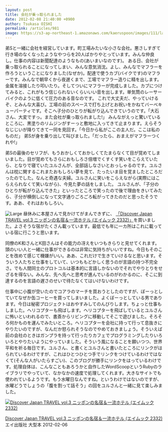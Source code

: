 ```yaml
---
layout: post
title: 会社が乗っ取られました
date: 2012-02-08 21:40:00 +0900
author: Tsukasa OISHI
permalink: /articles/981
image: https://s3-ap-northeast-1.amazonaws.com/kaeruspoon/images/111/large.JPG?1328704754
---
```


弟Sと一緒に会社を経営しています。町工場みたいな小さな会社。悪さしすぎて行き場のなくなったようなやつらを20人ばかりやとっています。みんな仲良し。仕事の内容は新聞配達のようなもの(あいまいなのです)。
ある日、会社が乗っ取られることになってしまい、みんな意気消沈。よし、みんなでマフラーを作ろうということになりました(なぜか)。配達で使うカブ(バイクです)のマフラーです。みんなで朝早くから夜遅くまで、工場でマフラー造りに精を出します。金属を溶接したり叩いたり。そしてついにマフラーが完成しました。カブにつけてみると、これがもう信じられないくらいいい音を出します。単気筒のレーサーバイクのように低くて圧力のある音なのです。
これで大丈夫だ、やっていけるぞ、とみんな大喜び。工場の前のスペースで打ち上げとお祝いをかねてバーベキューパーティです。そこへ子分のひとりが転がり込んできていうのです。「大石さん、大変ですっ。また会社が乗っ取られました!」
みんながえっと驚いているところに、黒塗りのリムジンがすーっと敷地に入ってきて止まります。えらそうなじじいが降りてきて一同を見回す。「今日から私がここの主人だ。ここは私のものだ」
弟Sが身を乗り出して叫びました。「だったら、おまえがマフラーつくれや!」

弟Sの最後のセリフが、もうおかしくておかしくてたまらなくて目が覚めてしまいました。目が覚めてもさらにおもしろさ倍増でくすくす笑いをこらえていたら、となりで寝ていたユルさんが、全部話しなさいとおっしゃるのです。ユルさんは枕に関するこれまたおもしろい夢を見て、たったいま目を覚ましたところだったのでした。なんと奇遇な夫婦。ユルさんに笑いをこらえながら(実際にはこらえられなくて笑いながら)、今見た夢の話をしました。
ユルさんが、「子分のひとりが転がり込んできた」といったところで笑ったので後で理由をきいてみたら、子分が横倒しになって文字通りごろごろ転がってきたのだと思ったそうです。ああ、それはおもしろい。

![Large](https://s3-ap-northeast-1.amazonaws.com/kaeruspoon/images/111/large.JPG?1328704754)
昼休みに本屋さんで見かけてがまんできずに、 [「Discover Japan TRAVEL vol.3 ニッポンの名宿＆一流ホテル (エイムック 2332)」](http://www.amazon.co.jp/Discover-Japan-TRAVEL-vol-3-%E3%83%8B%E3%83%83%E3%83%9D%E3%83%B3%E3%81%AE%E5%90%8D%E5%AE%BF%EF%BC%86%E4%B8%80%E6%B5%81%E3%83%9B%E3%83%86%E3%83%AB/dp/4777922499%3FSubscriptionId%3DAKIAIKJECTBTL3JTYTKA%26tag%3Dkaeruspoon-22%26linkCode%3Dxm2%26camp%3D2025%26creative%3D165953%26creativeASIN%3D4777922499)を買いました。よさそうな宿がたくさん載っています。最低でも年に一カ所はこれに載っている宿に行こうと思います。

同僚のK和さんとK田さんはその能力の冴えをいつもきらりと見せてくれます。頭のいい人と一緒に仕事ができるのは非常に気持ちがいいですね。今日もそのことを改めて感じて機嫌がいい。ああ、これだけで生きていけるなと思います。そういう人たちと仕事をしていて、いつももどかしく思うのが言語の持つ不完全さ。でも人間同士のプロトコルは基本的に言語しかないのでそれでやりとりをせざるを得ない。みんな、先へ先へと思考が進んでいるのがわかるのに、そこに到達するのを言語の遅さのせいで待たなくてはいけないわけです。

仕事中に小腹が空いたのでコアラのマーチを買おうとしたのですが、ぼーっとしていてなぜか缶コーヒーを買ってしまいました。よくぼーっとしている男であります。今日は秘密プロジェクトはおやすみしてのんびりします。ちょっと仕事もしました。ヘリコプターも飛ばします。ヘリコプターを飛ばしているとユルさんに怖いといわれるので、書斎からリビングに移動してそこで遊びました。そろそろ何かものを運んでみたいところ。ヘリコプターを会社に持って行って息抜きにやりたいのですが、なんだか怒られそうなのでやめておきましょう。そういえば前の会社のときはガンプラを持って行ったりカフェでプログラミングしたりいろいろとやりたいようにやっていました。そういう風になることを願いつつ、世界平和を祈る毎日です。ユルさん、と書くとユルさんと書いたところにリンクがはられているわけですが、これはひとつひとつ手でリンクをつけているわけではなくて(そんな人がいたらすごい)、このブログが勝手にリンクをはっているわけです。処理自体は、こんなこともあろうかと自作したWordScoopというRubyのライブラリでやっていて、なかなかの速度で処理してくれます。大きなサイトでも使われているようです。もう水曜日なんですね。というわけではないのですが、水曜どうでしょうの「腹を割って話そう」の回をユルさんと一緒に見て楽しみました。

 [![Discover Japan TRAVEL vol.3 ニッポンの名宿＆一流ホテル (エイムック 2332)](https://images-na.ssl-images-amazon.com/images/I/51vmo%2Bv8rOL._SL160_.jpg "Discover Japan TRAVEL vol.3 ニッポンの名宿＆一流ホテル (エイムック 2332)")](http://www.amazon.co.jp/Discover-Japan-TRAVEL-vol-3-%E3%83%8B%E3%83%83%E3%83%9D%E3%83%B3%E3%81%AE%E5%90%8D%E5%AE%BF%EF%BC%86%E4%B8%80%E6%B5%81%E3%83%9B%E3%83%86%E3%83%AB/dp/4777922499%3FSubscriptionId%3DAKIAIKJECTBTL3JTYTKA%26tag%3Dkaeruspoon-22%26linkCode%3Dxm2%26camp%3D2025%26creative%3D165953%26creativeASIN%3D4777922499)

 [Discover Japan TRAVEL vol.3 ニッポンの名宿＆一流ホテル (エイムック 2332)](http://www.amazon.co.jp/Discover-Japan-TRAVEL-vol-3-%E3%83%8B%E3%83%83%E3%83%9D%E3%83%B3%E3%81%AE%E5%90%8D%E5%AE%BF%EF%BC%86%E4%B8%80%E6%B5%81%E3%83%9B%E3%83%86%E3%83%AB/dp/4777922499%3FSubscriptionId%3DAKIAIKJECTBTL3JTYTKA%26tag%3Dkaeruspoon-22%26linkCode%3Dxm2%26camp%3D2025%26creative%3D165953%26creativeASIN%3D4777922499)
エイ出版社
大型本
2012-02-06

